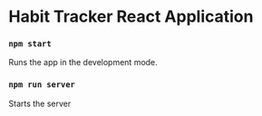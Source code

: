 # Habit Tracker React Application

### `npm start`  
Runs the app in the development mode.  

### `npm run server`  
Starts the server

